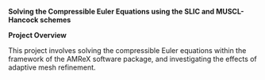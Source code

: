 **Solving the Compressible Euler Equations using the SLIC and MUSCL-Hancock schemes**

**Project Overview**

This project involves solving the compressible Euler equations within the framework of the AMReX software package, and investigating the effects of adaptive mesh refinement.